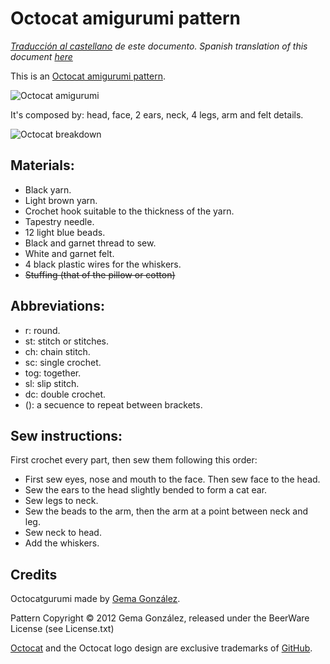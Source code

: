 # Octocat amigurumi pattern

*[Traducción al castellano](https://github.com/belen-albeza/Octocat/blob/master/es/README.md) de este documento. Spanish translation of this document [here](https://github.com/belen-albeza/Octocat/blob/master/es/README.md)*

This is an [Octocat amigurumi pattern](http://gemgon.github.com/Octocat).

![Octocat amigurumi](https://github.com/gemgon/Octocat/raw/master/octocat.jpg "Octocat amigurumi")

It's composed by: head, face, 2 ears, neck, 4 legs, arm and felt details.

![Octocat breakdown](https://github.com/belen-albeza/Octocat/raw/master/breakdown.jpg "Octocat breakdown")

## Materials:

* Black yarn.
* Light brown yarn.
* Crochet hook suitable to the thickness of the yarn.
* Tapestry needle.
* 12 light blue beads.
* Black and garnet thread to sew.
* White and garnet felt.
* 4 black plastic wires for the whiskers.
* ~~Stuffing (that of the pillow or cotton)~~

## Abbreviations:

* r: round.
* st: stitch or stitches.
* ch: chain stitch.
* sc: single crochet.
* tog: together.
* sl: slip stitch.
* dc: double crochet.
* (): a secuence to repeat between brackets.

## Sew instructions:

First crochet every part, then sew them following this order:

* First sew eyes, nose and mouth to the face. Then sew face to the head. 
* Sew the ears to the head slightly bended to form a cat ear.
* Sew legs to neck.
* Sew the beads to the arm, then the arm at a point between neck and leg.
* Sew neck to head.
* Add the whiskers.

## Credits

Octocatgurumi made by [Gema González](http://twitter.com/gemgon).

Pattern Copyright © 2012 Gema González, released under the BeerWare License (see License.txt)

[Octocat](http://octodex.github.com) and the Octocat logo design are exclusive trademarks of [GitHub](http://github.com).


